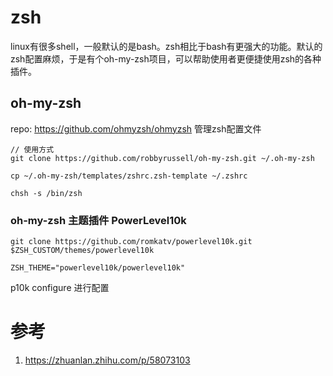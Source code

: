 # zsh
linux有很多shell，一般默认的是bash。zsh相比于bash有更强大的功能。默认的zsh配置麻烦，于是有个oh-my-zsh项目，可以帮助使用者更便捷使用zsh的各种插件。

## oh-my-zsh
repo: https://github.com/ohmyzsh/ohmyzsh
管理zsh配置文件

```
// 使用方式
git clone https://github.com/robbyrussell/oh-my-zsh.git ~/.oh-my-zsh

cp ~/.oh-my-zsh/templates/zshrc.zsh-template ~/.zshrc

chsh -s /bin/zsh
```

### oh-my-zsh 主题插件 PowerLevel10k
```
git clone https://github.com/romkatv/powerlevel10k.git $ZSH_CUSTOM/themes/powerlevel10k

ZSH_THEME="powerlevel10k/powerlevel10k"
```

p10k configure 进行配置


# 参考
1. https://zhuanlan.zhihu.com/p/58073103